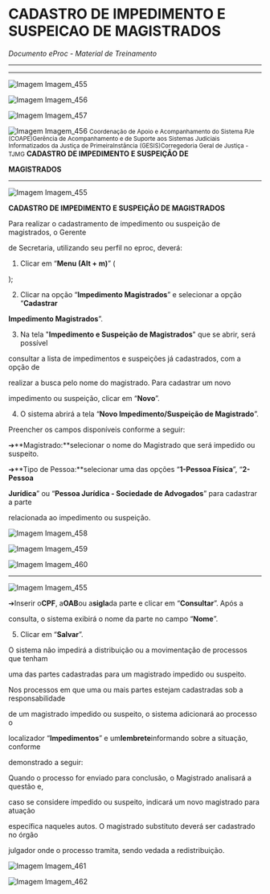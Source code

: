 # CADASTRO DE IMPEDIMENTO E SUSPEICAO DE MAGISTRADOS

*Documento eProc - Material de Treinamento*

---

---

![Imagem Imagem_455](imgs/Imagem_455.png)

![Imagem Imagem_456](imgs/Imagem_456.jpeg)

![Imagem Imagem_457](imgs/Imagem_457.jpeg)

![Imagem Imagem_456](imgs/Imagem_456.jpeg)
<small>Coordenação de Apoio e Acompanhamento do Sistema PJe (COAPE)</small><small>Gerência de Acompanhamento e de Suporte aos Sistemas Judiciais Informatizados da Justiça de Primeira</small><small>Instância (GESIS)</small><small>Corregedoria Geral de Justiça - TJMG</small>
**CADASTRO DE IMPEDIMENTO E SUSPEIÇÃO DE**

**MAGISTRADOS**


---

![Imagem Imagem_455](imgs/Imagem_455.png)

**CADASTRO DE IMPEDIMENTO E SUSPEIÇÃO DE MAGISTRADOS**

Para realizar o cadastramento de impedimento ou suspeição de magistrados, o Gerente

de Secretaria, utilizando seu perfil no eproc, deverá:

1. Clicar em “**Menu (Alt + m)**” (

);

2. Clicar na opção “**Impedimento Magistrados**” e selecionar a opção “**Cadastrar**

**Impedimento Magistrados**”.

3. Na tela "**Impedimento e Suspeição de Magistrados**" que se abrir, será possível

consultar a lista de impedimentos e suspeições já cadastrados, com a opção de

realizar a busca pelo nome do magistrado. Para cadastrar um novo

impedimento ou suspeição, clicar em “**Novo**”.

4. O sistema abrirá a tela “**Novo Impedimento/Suspeição de Magistrado**”.

Preencher os campos disponíveis conforme a seguir:

➔**Magistrado:**selecionar o nome do Magistrado que será impedido ou suspeito.

➔**Tipo de Pessoa:**selecionar uma das opções “**1-Pessoa Física**”, “**2-Pessoa**

**Jurídica**” ou “**Pessoa Jurídica - Sociedade de Advogados**” para cadastrar a parte

relacionada ao impedimento ou suspeição.

![Imagem Imagem_458](imgs/Imagem_458.png)

![Imagem Imagem_459](imgs/Imagem_459.png)

![Imagem Imagem_460](imgs/Imagem_460.png)


---

![Imagem Imagem_455](imgs/Imagem_455.png)

➔Inserir o**CPF**, a**OAB**ou a**sigla**da parte e clicar em “**Consultar**”. Após a

consulta, o sistema exibirá o nome da parte no campo “**Nome**”.

5. Clicar em “**Salvar**”.

O sistema não impedirá a distribuição ou a movimentação de processos que tenham

uma das partes cadastradas para um magistrado impedido ou suspeito.

Nos processos em que uma ou mais partes estejam cadastradas sob a responsabilidade

de um magistrado impedido ou suspeito, o sistema adicionará ao processo o

localizador “**Impedimentos**” e um**lembrete**informando sobre a situação, conforme

demonstrado a seguir:

Quando o processo for enviado para conclusão, o Magistrado analisará a questão e,

caso se considere impedido ou suspeito, indicará um novo magistrado para atuação

específica naqueles autos. O magistrado substituto deverá ser cadastrado no órgão

julgador onde o processo tramita, sendo vedada a redistribuição.

![Imagem Imagem_461](imgs/Imagem_461.png)

![Imagem Imagem_462](imgs/Imagem_462.png)
